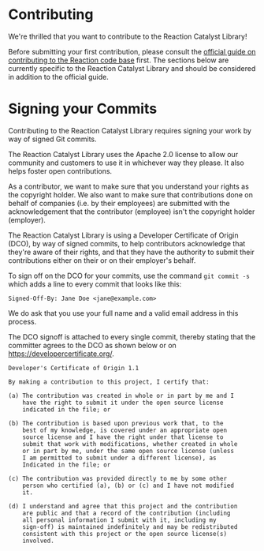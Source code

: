 # Contributing

We're thrilled that you want to contribute to the Reaction Catalyst Library!

Before submitting your first contribution, please consult the [official guide on contributing to the Reaction code base](https://docs.reactioncommerce.com/docs/contributing-to-reaction) first. The sections below are currently specific to the Reaction Catalyst Library and should be considered in addition to the official guide.

# Signing your Commits

Contributing to the Reaction Catalyst Library requires signing your work by way of signed Git commits.

The Reaction Catalyst Library uses the Apache 2.0 license to allow our community and customers to use it in whichever way they please. It also helps foster open contributions.

As a contributor, we want to make sure that you understand your rights as the copyright holder. We also want to make sure that contributions done on behalf of companies (i.e. by their employees) are submitted with the acknowledgement that the contributor (employee) isn't the copyright holder (employer).

The Reaction Catalyst Library is using a Developer Certificate of Origin (DCO), by way of signed commits, to help contributors acknowledge that they're aware of their rights, and that they have the authority to submit their contributions either on their or on their employer's behalf.

To sign off on the DCO for your commits, use the command `git commit -s` which adds a line to every commit that looks like this:

`Signed-Off-By: Jane Doe <jane@example.com>`

We do ask that you use your full name and a valid email address in this process.

The DCO signoff is attached to every single commit, thereby stating that the committer agrees to the DCO as shown below or on <https://developercertificate.org/>.

```
Developer's Certificate of Origin 1.1

By making a contribution to this project, I certify that:

(a) The contribution was created in whole or in part by me and I
    have the right to submit it under the open source license
    indicated in the file; or

(b) The contribution is based upon previous work that, to the
    best of my knowledge, is covered under an appropriate open
    source license and I have the right under that license to
    submit that work with modifications, whether created in whole
    or in part by me, under the same open source license (unless
    I am permitted to submit under a different license), as
    Indicated in the file; or

(c) The contribution was provided directly to me by some other
    person who certified (a), (b) or (c) and I have not modified
    it.

(d) I understand and agree that this project and the contribution
    are public and that a record of the contribution (including
    all personal information I submit with it, including my
    sign-off) is maintained indefinitely and may be redistributed
    consistent with this project or the open source license(s)
    involved.
```
